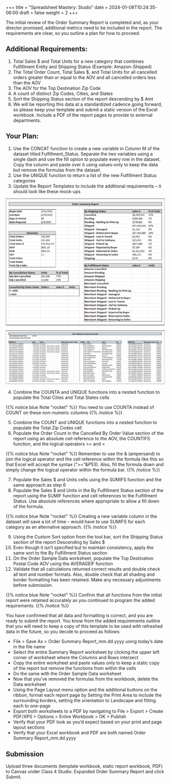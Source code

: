 +++
title = "Spreadsheet Mastery: Studio"
date = 2024-01-08T10:24:35-06:00
draft = false
weight = 2
+++

The initial review of the Order Summary Report is completed and, as your director promised, additional metrics need to be included in the report. The requirements are clear, so you outline a plan for how to proceed.

## Additional Requirements:
1. Total Sales $ and Total Units for a new category that combines Fulfillment Entity and Shipping Status (Example: Amazon-Shipped)
1. The Total Order Count, Total Sales $, and Total Units for all cancelled orders greater than or equal to the AOV and all cancelled orders less than the AOV
1. The AOV for the Top Destination Zip Code
1. A count of distinct Zip Codes, Cities, and States
1. Sort the Shipping Status section of the report descending by $ Amt
1. We will be reporting this data at a standardized cadence going forward, so please keep your template and submit a static version of the Excel workbook. Include a PDF of the report pages to provide to external departments.

## Your Plan:

1. Use the CONCAT function to create a new variable in Column M of the dataset titled Fulfillment_Status. Separate the two variables using a single dash and use the fill option to populate every row in the dataset. Copy the column and paste over it using values-only to keep the data but remove the formulas from the dataset.
1. Use the UNIQUE function to return a list of the new Fulfillment Status categories
1. Update the Report Templates to include the additional requirements – it should look like these mock-ups

![Order report template updated](pictures/report-template-updated.png?classes=border)

![Shipping report updated](pictures/shipping-info-updated.png?classes=border)

4. Combine the COUNTA and UNIQUE functions into a nested function to populate the Total Cities and Total States cells

{{% notice blue Note "rocket" %}}
You need to use COUNTA instead of COUNT on these non-numeric columns
{{% /notice %}}

5. Combine the COUNT and UNIQUE functions into a nested function to populate the Total Zip Codes cell
6. Populate the Order Count in the Cancelled By Order Value section of the report using an absolute cell reference to the AOV, the COUNTIFS function, and the logical operators >= and <

{{% notice blue Note "rocket" %}}
Remember to use the & (ampersand) to join the logical operator and the cell reference within the formula like this so that Excel will accept the syntax (">="&$P$53). Also, fill the formula down and simply change the logical operator within the formula bar.
{{% /notice %}}

7. Populate the Sales $ and Units cells using the SUMIFS function and the same approach as step 6
8. Populate the Sales $ and Units in the By Fulfillment Status section of the report using the SUMIF function and cell references to the Fulfillment Status. Use absolute references where appropriate to allow a fill down of the formula.

{{% notice blue Note "rocket" %}}
Creating a new variable column in the dataset will save a lot of time – would have to use SUMIFS for each category as an alternative approach.
{{% /notice %}}

9. Using the Custom Sort option from the tool bar, sort the Shipping Status section of the report Descending by Sales $
10. Even though it isn’t specified but to maintain consistency, apply the same sort to the By Fulfillment Status section
11. On the Order Sample Data worksheet, populate the Top Destination Postal Code AOV using the AVERAGEIF function
12. Validate that all calculations returned correct results and double check all text and number formats. Also, double check that all shading and border formatting has been retained. Make any necessary adjustments before submission.

{{% notice blue Note "rocket" %}}
Confirm that all functions from the initial report were retained accurately as you continued to program the added requirements.
{{% /notice %}}

You have confirmed that all data and formatting is correct, and you are ready to submit the report. You know from the added requirements outline that you will need to keep a copy of this template to be used with refreshed data in the future, so you decide to proceed as follows:
- File > Save As > Order Summary Report_mm.dd.yyyy using today’s date in the file name
- Select the entire Summary Report worksheet by clicking the upper left corner of worksheet where the Columns and Rows intersect
- Copy the entire worksheet and paste values only to keep a static copy of the report but remove the functions from within the cells
- Do the same with the Order Sample Data worksheet
- Now that you’ve removed the formulas from the workbook, delete the Data worksheet
- Using the Page Layout menu option and the additional buttons on the ribbon, format each report page by Setting the Print Area to include the surrounding borders, setting the orientation to Landscape and fitting each to one-page
- Export both worksheets to a PDF by navigating to File > Export > Create PDF/XPS > Options > Entire Workbook > OK > Publish
- Verify that your PDF look as you’d expect based on your print and page layout sections
- Verify that your Excel workbook and PDF are both named Order Summary Report_mm.dd.yyyy

## Submission

Upload three documents (template workbook, static report workbook, PDF) to Canvas under Class 4 Studio: Expanded Order Summary Report and click Submit.




